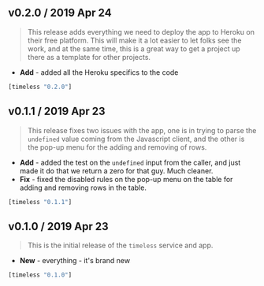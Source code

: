 ## v0.2.0 / 2019 Apr 24

> This release adds everything we need to deploy the app to Heroku on their
> free platform. This will make it a lot easier to let folks see the work,
> and at the same time, this is a great way to get a project up there as a
> template for other projects.

* **Add** - added all the Heroku specifics to the code

```clojure
[timeless "0.2.0"]
```

## v0.1.1 / 2019 Apr 23

> This release fixes two issues with the app, one is in trying to parse the
> `undefined` value coming from the Javascript client, and the other is the
> pop-up menu for the adding and removing of rows.

* **Add** - added the test on the `undefined` input from the caller, and just
  made it do that we return a zero for that guy. Much cleaner.
* **Fix** - fixed the disabled rules on the pop-up menu on the table for adding
  and removing rows in the table.

```clojure
[timeless "0.1.1"]
```

## v0.1.0 / 2019 Apr 23

> This is the initial release of the `timeless` service and app.

* **New** - everything - it's brand new

```clojure
[timeless "0.1.0"]
```
